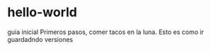 # hello-world
guia inicial
Primeros pasos, comer tacos en la luna. Esto es como ir guardadndo versiones
